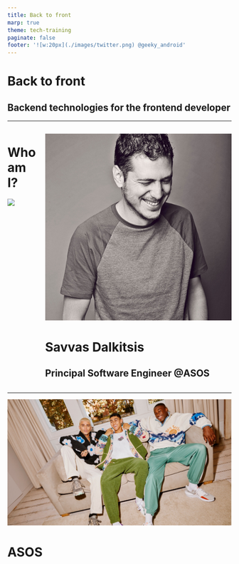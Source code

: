 ```yaml
---
title: Back to front
marp: true
theme: tech-training
paginate: false
footer: '![w:20px](./images/twitter.png) @geeky_android'
---
```


<!-- _class: black -->

# Back to front
## Backend technologies for the frontend developer

---

<!-- _class: white -->

<div class="columns">
<div>

# Who am I?

![](https://chart.googleapis.com/chart?cht=qr&chs=350x350&chl=https%3A%2F%2Fcard.savvas.cloud)

</div>
<div>

![w:200px](./images/avatar.jpg)
# Savvas Dalkitsis
## Principal Software Engineer @ASOS

</div>
</div>

---

<!-- _class: black -->
<!-- _footer: "![](https://chart.googleapis.com/chart?cht=qr&chs=150x150&chl=https%3A%2F%2Fwww.asosplc.com/this-is-asos/our-purpose-and-values/)" -->


![bg](images/bg-image-01.jpg)

# ASOS

<!--
Our vision is to be the world’s number one fashion destination for fashion-loving 20-somethings.
-->